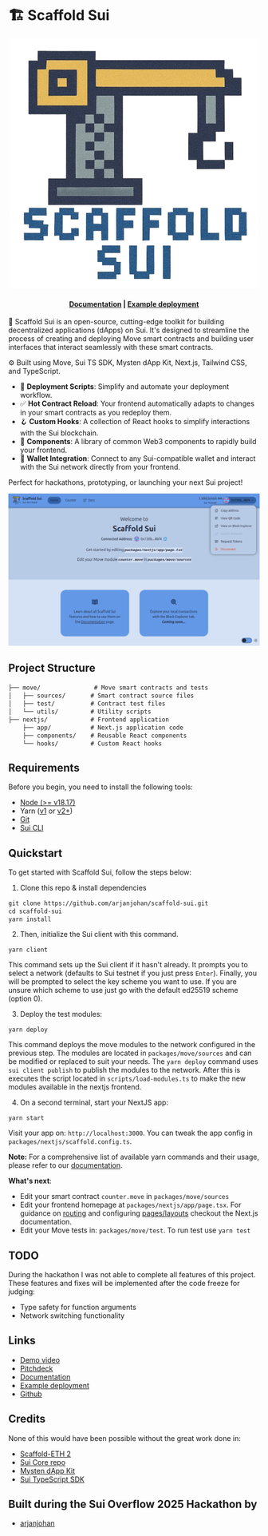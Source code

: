 # 🏗 Scaffold Sui

<div align="center">

![logo](/assets/logo.png)
<h4 align="center">
  <a href="https://scaffold-sui-docs.vercel.app/">Documentation</a> |
  <a href="https://scaffold-sui.vercel.app/">Example deployment</a>
</h4>
</div>

🧪 Scaffold Sui is an open-source, cutting-edge toolkit for building decentralized applications (dApps) on Sui. It's designed to streamline the process of creating and deploying Move smart contracts and building user interfaces that interact seamlessly with these smart contracts.

⚙️ Built using Move, Sui TS SDK, Mysten dApp Kit, Next.js, Tailwind CSS, and TypeScript.

* 🛫 **Deployment Scripts**: Simplify and automate your deployment workflow.
* ✅ **Hot Contract Reload**: Your frontend automatically adapts to changes in your smart contracts as you redeploy them.
* 🪝 **Custom Hooks**: A collection of React hooks to simplify interactions with the Sui blockchain.
* 🧱 **Components**: A library of common Web3 components to rapidly build your frontend.
* 🔐 **Wallet Integration**: Connect to any Sui-compatible wallet and interact with the Sui network directly from your frontend.

Perfect for hackathons, prototyping, or launching your next Sui project!

![Landing page](assets/landing-page.png)

## Project Structure
```packages/
├── move/               # Move smart contracts and tests
│   ├── sources/       # Smart contract source files
│   ├── test/          # Contract test files
│   └── utils/         # Utility scripts
├── nextjs/            # Frontend application
    ├── app/           # Next.js application code
    ├── components/    # Reusable React components
    └── hooks/         # Custom React hooks
```


## Requirements

Before you begin, you need to install the following tools:

- [Node (>= v18.17)](https://nodejs.org/en/download/)
- Yarn ([v1](https://classic.yarnpkg.com/en/docs/install/) or [v2+](https://yarnpkg.com/getting-started/install))
- [Git](https://git-scm.com/downloads)
- [Sui CLI](https://docs.sui.io/guides/developer/getting-started/sui-install)

## Quickstart

To get started with Scaffold Sui, follow the steps below:

1. Clone this repo & install dependencies

```
git clone https://github.com/arjanjohan/scaffold-sui.git
cd scaffold-sui
yarn install
```

2. Then, initialize the Sui client with this command.

```
yarn client
```

This command sets up the Sui client if it hasn't already. It prompts you to select a network (defaults to Sui testnet if you just press `Enter`). Finally, you will be prompted to select the key scheme you want to use. If you are unsure which scheme to use just go with the default ed25519 scheme (option 0).

3. Deploy the test modules:

```
yarn deploy
```

This command deploys the move modules to the network configured in the previous step. The modules are located in `packages/move/sources` and can be modified or replaced to suit your needs. The `yarn deploy` command uses `sui client publish` to publish the modules to the network. After this is executes the script located in `scripts/load-modules.ts` to make the new modules available in the nextjs frontend.

4. On a second terminal, start your NextJS app:

```
yarn start
```

Visit your app on: `http://localhost:3000`. You can tweak the app config in `packages/nextjs/scaffold.config.ts`.

**Note:** For a comprehensive list of available yarn commands and their usage, please refer to our [documentation](https://scaffold-sui-docs.vercel.app/).

**What's next**:

- Edit your smart contract `counter.move` in `packages/move/sources`
- Edit your frontend homepage at `packages/nextjs/app/page.tsx`. For guidance on [routing](https://nextjs.org/docs/app/building-your-application/routing/defining-routes) and configuring [pages/layouts](https://nextjs.org/docs/app/building-your-application/routing/pages-and-layouts) checkout the Next.js documentation.
- Edit your Move tests in: `packages/move/test`. To run test use `yarn test`

## TODO
During the hackathon I was not able to complete all features of this project. These features and fixes will be implemented after the code freeze for judging:
- Type safety for function arguments
- Network switching functionality

## Links

- [Demo video](https://youtu.be/IdYSqsHIEPo)
- [Pitchdeck](https://docs.google.com/presentation/d/14rY1lgwnhnU059cIRH9F8-P9CTURvT96ZYj1n9cNiJ0/edit?usp=sharing)
- [Documentation](https://scaffold-sui-docs.vercel.app/)
- [Example deployment](https://scaffold-sui.vercel.app/)
- [Github](https://github.com/arjanjohan/scaffold-sui)

## Credits

None of this would have been possible without the great work done in:
- [Scaffold-ETH 2](https://github.com/scaffold-eth/scaffold-eth-2)
- [Sui Core repo](https://github.com/MystenLabs/sui)
- [Mysten dApp Kit](https://sdk.mystenlabs.com/dapp-kit)
- [Sui TypeScript SDK](https://github.com/MystenLabs/ts-sdks)

## Built during the Sui Overflow 2025 Hackathon by

- [arjanjohan](https://x.com/arjanjohan/)
